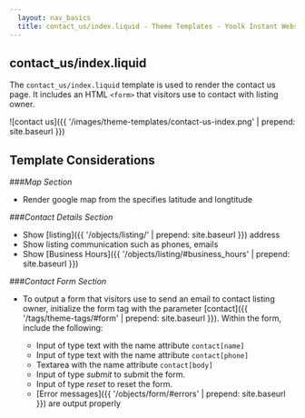 ```yaml
---
  layout: nav_basics
  title: contact_us/index.liquid - Theme Templates - Yoolk Instant Website Themes
---
```


<h2 class="section-title">contact_us/index.liquid</h2>

The `contact_us/index.liquid` template is used to render the contact us page. It includes an HTML <code>&lt;form&gt;</code> that visitors use to contact with listing owner.

![contact us]({{ '/images/theme-templates/contact-us-index.png' | prepend: site.baseurl }})

<h2 class="section-title">Template Considerations</h2>

###_Map Section_
  * Render google map from the specifies latitude and longtitude

###_Contact Details Section_
  * Show [listing]({{ '/objects/listing/' | prepend: site.baseurl }}) address
  * Show listing communication such as phones, emails
  * Show [Business Hours]({{ '/objects/listing/#business_hours' | prepend: site.baseurl }})

###_Contact Form Section_

  * To output a form that visitors use to send an email to contact listing owner, initialize the form tag with the parameter [contact]({{ '/tags/theme-tags/#form' | prepend: site.baseurl }}). Within the form, include the following:

    * Input of type text with the name attribute `contact[name]`
    * Input of type text with the name attribute `contact[phone]`
    * Textarea with the name attribute `contact[body]`
    * Input of type _submit_ to submit the form.
    * Input of type _reset_ to reset the form.
    * [Error messages]({{ '/objects/form/#errors' | prepend: site.baseurl }}) are output properly

